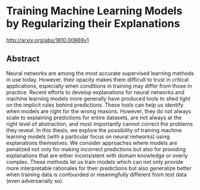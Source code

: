 # Training Machine Learning Models by Regularizing their Explanations
http://arxiv.org/abs/1810.00869v1
## Abstract
Neural networks are among the most accurate supervised learning methods in use today. However, their opacity makes them difficult to trust in critical applications, especially when conditions in training may differ from those in practice. Recent efforts to develop explanations for neural networks and machine learning models more generally have produced tools to shed light on the implicit rules behind predictions. These tools can help us identify when models are right for the wrong reasons. However, they do not always scale to explaining predictions for entire datasets, are not always at the right level of abstraction, and most importantly cannot correct the problems they reveal. In this thesis, we explore the possibility of training machine learning models (with a particular focus on neural networks) using explanations themselves. We consider approaches where models are penalized not only for making incorrect predictions but also for providing explanations that are either inconsistent with domain knowledge or overly complex. These methods let us train models which can not only provide more interpretable rationales for their predictions but also generalize better when training data is confounded or meaningfully different from test data (even adversarially so).